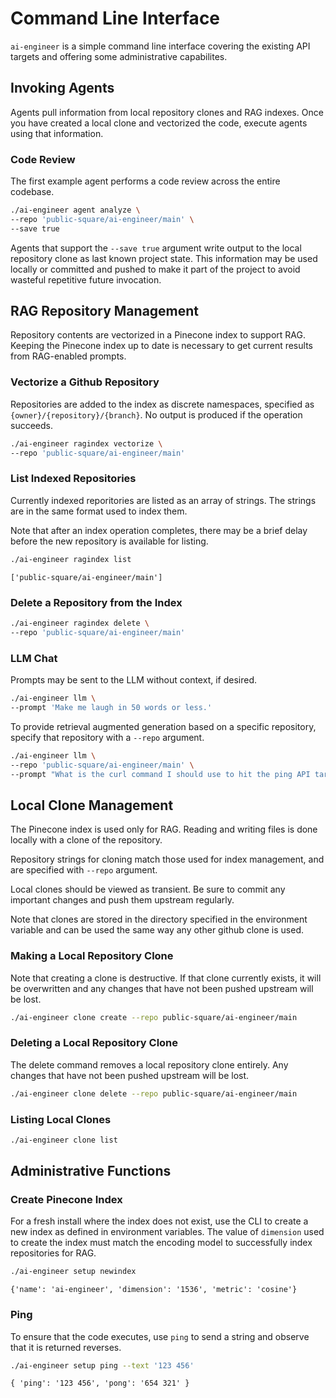 # Command Line Interface
`ai-engineer` is a simple command line interface covering the existing API
targets and offering some administrative capabilites.

## Invoking Agents
Agents pull information from local repository clones and RAG indexes. Once
you have created a local clone and vectorized the code, execute agents
using that information.

### Code Review
The first example agent performs a code review across the entire codebase.

```bash
./ai-engineer agent analyze \
--repo 'public-square/ai-engineer/main' \
--save true
```

Agents that support the `--save true` argument write output to the local
repository clone as last known project state. This information may be used
locally or committed and pushed to make it part of the project to avoid
wasteful repetitive future invocation.


## RAG Repository Management
Repository contents are vectorized in a Pinecone index to support RAG.
Keeping the Pinecone index up to date is necessary to get current results
from RAG-enabled prompts.

### Vectorize a Github Repository
Repositories are added to the index as discrete namespaces, specified as
`{owner}/{repository}/{branch}`. No output is produced if the operation
succeeds.

```bash
./ai-engineer ragindex vectorize \
--repo 'public-square/ai-engineer/main'
```

### List Indexed Repositories
Currently indexed reporitories are listed as an array of strings. The strings
are in the same format used to index them.

Note that after an index operation completes, there may be a brief delay before
the new repository is available for listing.

```bash
./ai-engineer ragindex list
```

```
['public-square/ai-engineer/main']
```

### Delete a Repository from the Index
```bash
./ai-engineer ragindex delete \
--repo 'public-square/ai-engineer/main'
```

### LLM Chat
Prompts may be sent to the LLM without context, if desired.

```bash
./ai-engineer llm \
--prompt 'Make me laugh in 50 words or less.'
```

To provide retrieval augmented generation based on a specific repository,
specify that repository with a `--repo` argument.

```bash
./ai-engineer llm \
--repo 'public-square/ai-engineer/main' \
--prompt "What is the curl command I should use to hit the ping API target?"
```

## Local Clone Management
The Pinecone index is used only for RAG. Reading and writing files is done
locally with a clone of the repository.

Repository strings for cloning match those used for index management, and
are specified with  `--repo` argument.

Local clones should be viewed as transient. Be sure to commit any important
changes and push them upstream regularly.

Note that clones are stored in the directory specified in the environment
variable and can be used the same way any other github clone is used.

### Making a Local Repository Clone
Note that creating a clone is destructive. If that clone currently exists,
it will be overwritten and any changes that have not been pushed upstream will
be lost.

```bash
./ai-engineer clone create --repo public-square/ai-engineer/main
```

### Deleting a Local Repository Clone
The delete command removes a local repository clone entirely. Any changes that
have not been pushed upstream will be lost.

```bash
./ai-engineer clone delete --repo public-square/ai-engineer/main
```

### Listing Local Clones

```bash
./ai-engineer clone list
```

## Administrative Functions

### Create Pinecone Index
For a fresh install where the index does not exist, use the CLI to create
a new index as defined in environment variables. The value of `dimension` used
to create the index must match the encoding model to successfully index
repositories for RAG.

```bash
./ai-engineer setup newindex
```

```
{'name': 'ai-engineer', 'dimension': '1536', 'metric': 'cosine'}
```

### Ping
To ensure that the code executes, use `ping` to send a string and observe that
it is returned reverses.
```bash
./ai-engineer setup ping --text '123 456'
```

```
{ 'ping': '123 456', 'pong': '654 321' }
```
